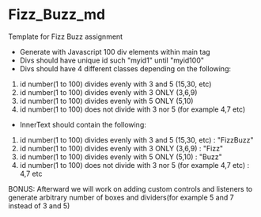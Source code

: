 # Fizz_Buzz_md
Template for Fizz Buzz assignment

* Generate with Javascript 100 div elements within main tag
* Divs should have unique id such "myid1" until "myid100"
* Divs should have 4 different classes depending on the following:
1. id number(1 to 100) divides evenly with 3 and 5 (15,30, etc)
2. id number(1 to 100) divides evenly with 3 ONLY (3,6,9)
3. id number(1 to 100) divides evenly with 5 ONLY (5,10)
4. id number(1 to 100) does not divide with 3 nor 5 (for example 4,7 etc)
* InnerText should contain the following:
1. id number(1 to 100) divides evenly with 3 and 5 (15,30, etc) : "FizzBuzz"
2. id number(1 to 100) divides evenly with 3 ONLY (3,6,9) : "Fizz"
3. id number(1 to 100) divides evenly with 5 ONLY (5,10) : "Buzz"
4. id number(1 to 100) does not divide with 3 nor 5 (for example 4,7 etc) : 4,7 etc


BONUS:
Afterward we will work on adding custom controls and listeners to generate arbitrary number of boxes and dividers(for example 5 and 7 instead of 3 and 5)

